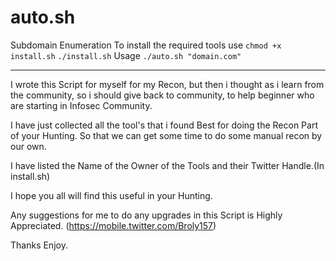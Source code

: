 # auto.sh
Subdomain Enumeration
To install the required tools use
`chmod +x install.sh`
`./install.sh`
Usage 
`./auto.sh "domain.com"`

--------------------------------------------------------------------------------------------------------------------------------------------------------------------------------------------------

I wrote this Script for myself for my Recon, but then i thought as i learn from the community, so i should give back to community, to help beginner who are starting in Infosec Community. 

I have just collected all the tool's that i found Best for doing the Recon Part of your Hunting. 
So that we can get some time to do some manual recon by our own.

I have listed the Name of the Owner of the Tools and their Twitter Handle.(In install.sh)

I hope you all will find this useful in your Hunting. 

Any suggestions for me to do any upgrades in this Script is Highly Appreciated. (https://mobile.twitter.com/Broly157) 

Thanks 
Enjoy. 
